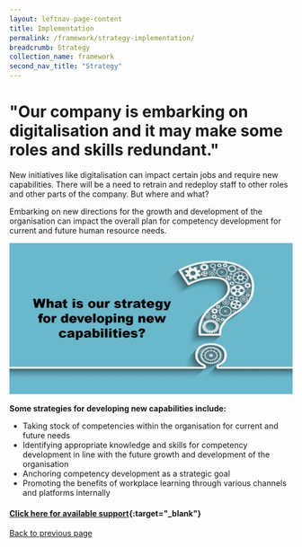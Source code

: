 ```yaml
---
layout: leftnav-page-content
title: Implementation
permalink: /framework/strategy-implementation/
breadcrumb: Strategy
collection_name: framework
second_nav_title: "Strategy"
---
```



# **"Our company is embarking on digitalisation and it may make some roles and skills redundant."**
	
New initiatives like digitalisation can impact certain jobs and require new capabilities. 
There will be a need to retrain and redeploy staff to other roles and other parts of the company. But where and what?	

Embarking on new directions for the growth and development of the organisation can impact the overall plan for competency development for current and future human resource needs.

<img src="/images/implementation/strategy.jpg">


**Some strategies for developing new capabilities include:**

- Taking stock of competencies within the organisation for current and future needs
- Identifying appropriate knowledge and skills for competency development in line with the future growth and development of the organisation
- Anchoring competency development as a strategic goal
- Promoting the benefits of workplace learning through various channels and platforms internally



#### [Click here for available support](https://nyp-wpl-staging.netlify.com/framework/strategy-support/){:target="_blank"}


<a href="#" onclick="history.go(-1)">Back to previous page</a>


